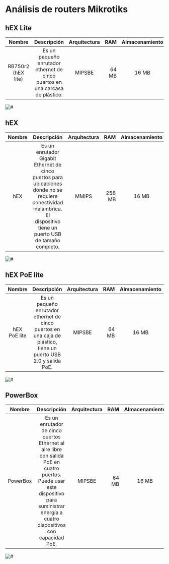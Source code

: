 # Análisis de routers Mikrotiks

## hEX Lite
| Nombre | Descripción | Arquitectura | RAM | Almacenamiento | Precio |
|:--------:| :-------------:|:--------:| -------------:|:--------:| -------------:|
| RB750r2 (hEX lite) | Es un pequeño enrutador ethernet de cinco puertos en una carcasa de plástico. | MIPSBE | 64 MB | 16 MB | $ 39.95 |

![#](https://img.routerboard.com/mimg/1041_m.png)

##  hEX
| Nombre | Descripción | Arquitectura | RAM | Almacenamiento | Precio |
|:--------:| :-------------:|:--------:| -------------:|:--------:| -------------:|
| hEX | Es un enrutador Gigabit Ethernet de cinco puertos para ubicaciones donde no se requiere conectividad inalámbrica. El dispositivo tiene un puerto USB de tamaño completo. | MMIPS | 256 MB | 16 MB | $ 59.95 |

![#](https://img.routerboard.com/mimg/1405_m.png)

##  hEX PoE lite
| Nombre | Descripción | Arquitectura | RAM | Almacenamiento | Precio |
|:--------:| :-------------:|:--------:| -------------:|:--------:| -------------:|
| hEX PoE lite | Es un pequeño enrutador ethernet de cinco puertos en una caja de plástico, tiene un puerto USB 2.0 y salida PoE. | MIPSBE | 64 MB | 16 MB | $ 59.95 |

![#](https://img.routerboard.com/mimg/1412_m.png)

##  PowerBox
| Nombre | Descripción | Arquitectura | RAM | Almacenamiento | Precio |
|:--------:| :-------------:|:--------:| -------------:|:--------:| -------------:|
| PowerBox | Es un enrutador de cinco puertos Ethernet al aire libre con salida PoE en cuatro puertos. Puede usar este dispositivo para suministrar energía a cuatro dispositivos con capacidad PoE. | MIPSBE | 64 MB | 16 MB | $ 69 |

![#](https://img.routerboard.com/mimg/1004_m.png)
